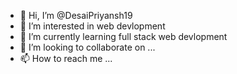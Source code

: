 - 👋 Hi, I’m @DesaiPriyansh19
- 👀 I’m interested in web devlopment
- 🌱 I’m currently learning full stack web devlopment
- 💞️ I’m looking to collaborate on ...
- 📫 How to reach me ...

<!---
DesaiPriyansh19/DesaiPriyansh19 is a ✨ special ✨ repository because its `README.md` (this file) appears on your GitHub profile.
You can click the Preview link to take a look at your changes.
--->
